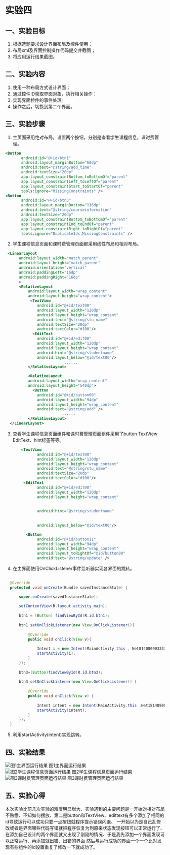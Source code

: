# 实验四
## 一、实验目标
1. 根据选题要求设计界面布局及控件使用； 
2. 布局xml及界面控制操作代码提交并截图； 
3. 将应用运行结果截图。 
## 二、实验内容
1. 使用一种布局方式设计界面； 
2. 通过控件ID获取界面对象，执行相关操作： 
3. 实现界面控件的事件处理; 
4. 操作之后，切换到第二个界面。  
## 三、实验步骤
 1. 主页面采用绝对布局，设置两个按钮，分别是查看学生课程信息，课时费管理。  
 ```xml
 <Button
        android:id="@+id/btn1"
        android:layout_marginBottom="68dp"
        android:text="@string/add_time"
        android:textSize="20dp"
        app:layout_constraintBottom_toBottomOf="parent"
        app:layout_constraintLeft_toLeftOf="parent"
        app:layout_constraintStart_toStartOf="parent"
        tools:ignore="MissingConstraints" />
<Button
        android:id="@+id/btn3"
        android:layout_marginBottom="116dp"
        android:text="@string/courseinformation"
        android:textSize="20dp"
        app:layout_constraintBottom_toBottomOf="parent"
        app:layout_constraintEnd_toEndOf="parent"
        app:layout_constraintRight_toRightOf="parent"
        tools:ignore="DuplicateIds,MissingConstraints" />
 ```
  2. 学生课程信息页面和课时费管理页面都采用线性布局和相对布局。  
  ```xml
   <LinearLayout
        android:layout_width="match_parent"
        android:layout_height="match_parent"
        android:orientation="vertical"
        android:paddingLeft="16dp"
        android:paddingRight="16dp"
        >
        <RelativeLayout
            android:layout_width="wrap_content"
            android:layout_height="wrap_content">
             <TextView
                android:id="@+id/text00"
                android:layout_width="120dp"
                android:layout_height="wrap_content"
                android:text="@string/stu_name"
                android:textSize="20dp"
                android:textColor="#100"/>
              <EditText
                android:id="@+id/edit00"
                android:layout_width="120dp"
                android:layout_height="wrap_content"
                android:hint="@string/studentname"
                android:layout_below="@id/text00"/>
                            ......
            </RelativeLayout>

            <RelativeLayout
            android:layout_width="wrap_content"
            android:layout_height="540dp"> 
              <Button
                android:id="@+id/button00"
                android:layout_width="94dp"
                android:layout_height="wrap_content"
                android:text="@string/add" />
                           ......
            </RelativeLayout>
    </LinearLayout>
```
  3. 查看学生课程信息页面组件和课时费管理页面组件采用了button TextView EditText、hint标签等等。
  ```xml
         <TextView
                android:id="@+id/text00"
                android:layout_width="120dp"
                android:layout_height="wrap_content"
                android:text="@string/stu_name"
                android:textSize="20dp"
                android:textColor="#100"/>
          <EditText
                android:id="@+id/edit00"
                android:layout_width="120dp"
                android:layout_height="wrap_content"
                    
                    
                android:hint="@string/studentname"
                    
                    
                android:layout_below="@id/text00"/>

           <Button
                android:id="@+id/button11"
                android:layout_width="94dp"
                android:layout_height="wrap_content"
                android:layout_toRightOf="@id/button00"
                android:text="@string/update" />
```
  4. 在主界面使用OnClickListener事件监听器实现各界面的跳转。  
  ```java
       
    @Override
    protected void onCreate(Bundle savedInstanceState) {

        super.onCreate(savedInstanceState);
        
        setContentView(R.layout.activity_main);
        
        btn1 = (Button) findViewById(R.id.btn1);
        
        btn1.setOnClickListener(new View.OnClickListener(){
        
            @Override
            public void onClick(View v){
            
                Intent i = new Intent(MainActivity.this , Net814080903333TeacherHomeActivity.class);
                startActivity(i);
            }
        });
        
        btn3=(Button)findViewById(R.id.btn3);
        
        btn3.setOnClickListener(new View.OnClickListener() {
        
            @Override
            public void onClick(View v) {
            
                Intent intent = new Intent(MainActivity.this ,Net1814080903333StudentsInformationActivity2.class);
                startActivity(intent);
            }
        });
    }
  ```
5. 利用startActivity(intent)实现跳转。    
## 四、实验结果
![图1主界面运行结果](https://github.com/yichouge/android-labs-2020/blob/master/students/net1814080903333/ExperimentalResult/lab3.png?raw=true)   图1主界面运行结果  
![图2学生课程信息页面运行结果](https://github.com/yichouge/android-labs-2020/blob/master/students/net1814080903333/ExperimentalResult/lab4.1.png?raw=true)  图2学生课程信息页面运行结果  
![图3课时费管理页面运行结果](https://github.com/yichouge/android-labs-2020/blob/master/students/net1814080903333/ExperimentalResult/lab4.2.png?raw=true)  图3课时费管理页面运行结果  
## 五、实验心得  
本次实验比前几次实验的难度明显增大、实验遇到的主要问题是一开始对相对布局不熟悉、不知如何摆放、第二是button和TextView、edittext有多个添加了相同的id导致运行可以成功只要一点按钮就程序提示错误闪退、
一开始以为是自己乱修改或者是界面哪些代码写错就把程序恢复为到原来状态发现按钮可以正常运行了、在添加自己设计的两个界面就又出现了刚刚的情况、于是我先添加一个界面发现可以正常运行、再添加就出错、出错的界面
然后与运行成功的界面一个一个比对发现有些组件的id设置重复了修改一下就成功了。

